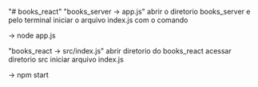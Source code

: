 "# books_react" 
"books_server -> app.js"
 abrir o diretorio books_server e pelo terminal iniciar o arquivo index.js 
com o comando

 -> node app.js

 "books_react -> src/index.js"
 abrir diretorio do books_react 
acessar diretorio src 
iniciar arquivo index.js

 -> npm start
